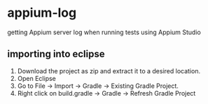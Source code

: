 # appium-log
getting Appium server log when running tests using Appium Studio

## importing into eclipse
1. Download the project as zip and extract it to a desired location.
2. Open Eclipse
3. Go to File → Import → Gradle → Existing Gradle Project.
4. Right click on build.gradle → Gradle → Refresh Gradle Project
